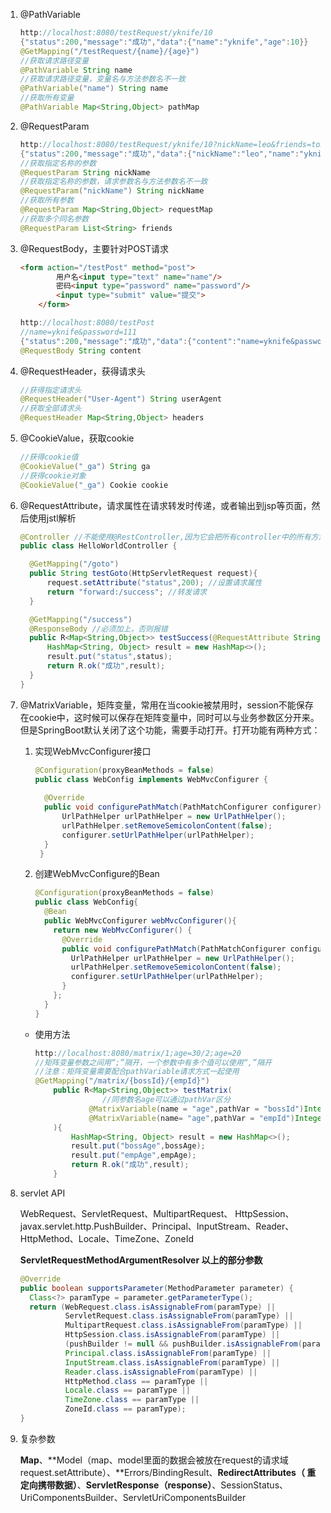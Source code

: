1. @PathVariable

   ```java
   http://localhost:8080/testRequest/yknife/10
   {"status":200,"message":"成功","data":{"name":"yknife","age":10}}
   @GetMapping("/testRequest/{name}/{age}")
   //获取请求路径变量
   @PathVariable String name
   //获取请求路径变量，变量名与方法参数名不一致
   @PathVariable("name") String name
   //获取所有变量
   @PathVariable Map<String,Object> pathMap
   ```

2. @RequestParam

   ```java
   http://localhost:8080/testRequest/yknife/10?nickName=leo&friends=tomcat&friends=gremlin
   {"status":200,"message":"成功","data":{"nickName":"leo","name":"yknife","age":10}}
   //获取指定名称的参数
   @RequestParam String nickName
   //获取指定名称的参数，请求参数名与方法参数名不一致
   @RequestParam("nickName") String nickName
   //获取所有参数
   @RequestParam Map<String,Object> requestMap
   //获取多个同名参数  
   @RequestParam List<String> friends
   ```

3. @RequestBody，主要针对POST请求

   ```html
   <form action="/testPost" method="post">
           用户名<input type="text" name="name"/>
           密码<input type="password" name="password"/>
           <input type="submit" value="提交">
       </form>
   ```

   ```java
   http://localhost:8080/testPost
   //name=yknife&password=111
   {"status":200,"message":"成功","data":{"content":"name=yknife&password=111"}}
   @RequestBody String content
   ```

4. @RequestHeader，获得请求头

   ```java
   //获得指定请求头
   @RequestHeader("User-Agent") String userAgent
   //获取全部请求头
   @RequestHeader Map<String,Object> headers  
   ```

5. @CookieValue，获取cookie

   ```java
   //获得cookie值
   @CookieValue("_ga") String ga
   //获得cookie对象
   @CookieValue("_ga") Cookie cookie
   ```

6. @RequestAttribute，请求属性在请求转发时传递，或者输出到jsp等页面，然后使用jstl解析

   ```java
   @Controller //不能使用@RestController,因为它会把所有controller中的所有方法的返回加上@ResponseBody，导致forward无法转发
   public class HelloWorldController {
   
     @GetMapping("/goto")
     public String testGoto(HttpServletRequest request){
         request.setAttribute("status",200); //设置请求属性
         return "forward:/success"; //转发请求
     }
   
     @GetMapping("/success")
     @ResponseBody //必须加上，否则报错
     public R<Map<String,Object>> testSuccess(@RequestAttribute String status){
         HashMap<String, Object> result = new HashMap<>();
         result.put("status",status);
         return R.ok("成功",result);
     }
   }
   ```

7. @MatrixVariable，矩阵变量，常用在当cookie被禁用时，session不能保存在cookie中，这时候可以保存在矩阵变量中，同时可以与业务参数区分开来。但是SpringBoot默认关闭了这个功能，需要手动打开。打开功能有两种方式：

   1. 实现WebMvcConfigurer接口

      ```java
      @Configuration(proxyBeanMethods = false)
      public class WebConfig implements WebMvcConfigurer {
       
        @Override
        public void configurePathMatch(PathMatchConfigurer configurer) {
            UrlPathHelper urlPathHelper = new UrlPathHelper();
            urlPathHelper.setRemoveSemicolonContent(false);
            configurer.setUrlPathHelper(urlPathHelper);
        }
       }
      ```

   2. 创建WebMvcConfigure的Bean

      ```java
      @Configuration(proxyBeanMethods = false)
      public class WebConfig{
        @Bean
        public WebMvcConfigurer webMvcConfigurer(){
          return new WebMvcConfigurer() {
            @Override
            public void configurePathMatch(PathMatchConfigurer configurer) {
              UrlPathHelper urlPathHelper = new UrlPathHelper();
              urlPathHelper.setRemoveSemicolonContent(false);
              configurer.setUrlPathHelper(urlPathHelper);
            }
          };
        }
      }
      ```
      

   * 使用方法

     ```java
     http://localhost:8080/matrix/1;age=30/2;age=20
     //矩阵变量参数之间用“;”隔开，一个参数中有多个值可以使用“,”隔开
     //注意：矩阵变量需要配合pathVariable请求方式一起使用
     @GetMapping("/matrix/{bossId}/{empId}")
         public R<Map<String,Object>> testMatrix(
           			//同参数名age可以通过pathVar区分
                 @MatrixVariable(name = "age",pathVar = "bossId")Integer bossAge,
                 @MatrixVariable(name= "age",pathVar = "empId")Integer empAge
         ){
             HashMap<String, Object> result = new HashMap<>();
             result.put("bossAge",bossAge);
             result.put("empAge",empAge);
             return R.ok("成功",result);
         }
     ```

   

8. servlet API

   WebRequest、ServletRequest、MultipartRequest、 HttpSession、javax.servlet.http.PushBuilder、Principal、InputStream、Reader、HttpMethod、Locale、TimeZone、ZoneId

   **ServletRequestMethodArgumentResolver  以上的部分参数**

   ```java
   @Override
   public boolean supportsParameter(MethodParameter parameter) {
     Class<?> paramType = parameter.getParameterType();
     return (WebRequest.class.isAssignableFrom(paramType) ||
             ServletRequest.class.isAssignableFrom(paramType) ||
             MultipartRequest.class.isAssignableFrom(paramType) ||
             HttpSession.class.isAssignableFrom(paramType) ||
             (pushBuilder != null && pushBuilder.isAssignableFrom(paramType)) ||
             Principal.class.isAssignableFrom(paramType) ||
             InputStream.class.isAssignableFrom(paramType) ||
             Reader.class.isAssignableFrom(paramType) ||
             HttpMethod.class == paramType ||
             Locale.class == paramType ||
             TimeZone.class == paramType ||
             ZoneId.class == paramType);
   }
   ```

9. 复杂参数

   **Map**、**Model（map、model里面的数据会被放在request的请求域  request.setAttribute）、**Errors/BindingResult、**RedirectAttributes（ 重定向携带数据）**、**ServletResponse（response）**、SessionStatus、UriComponentsBuilder、ServletUriComponentsBuilder

   







